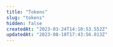 ```yaml
---
title: "Tokens"
slug: "tokens"
hidden: false
createdAt: "2023-03-24T14:10:53.552Z"
updatedAt: "2023-08-10T17:43:56.013Z"
---
```

